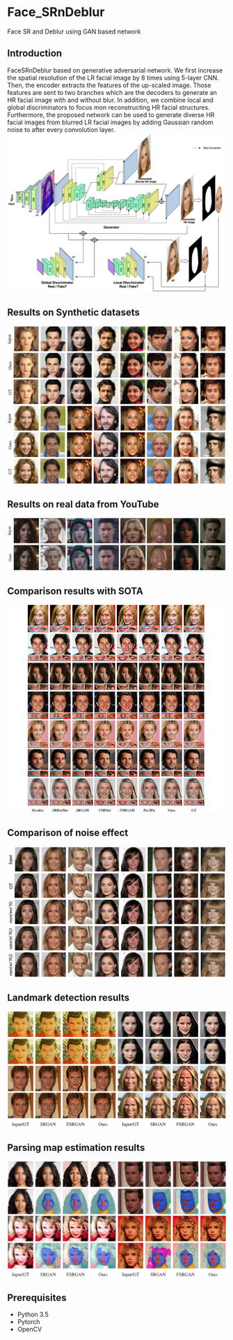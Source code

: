 # Face_SRnDeblur
Face SR and Deblur using GAN based network

## Introduction
FaceSRnDeblur based on generative adversarial network. We first increase the spatial resolution of the LR facial image by 8 times using 5-layer CNN. Then, the encoder extracts the features of the up-scaled image. Those features are sent to two branches which are the decoders to generate an HR facial image with and without blur. In addition, we combine local and global discriminators to focus mon reconstructing HR facial structures. Furthermore, the proposed network can be used to generate diverse HR facial images from blurred LR facial images by adding Gaussian random noise to after every convolution layer.
![Ntw](./img/NetworkStructure.png)

## Results on Synthetic datasets
![SynR](./img/synthetic_results.png)

## Results on real data from YouTube
![YR](./img/Youtube_results_.png)

## Comparison results with SOTA
![CompR1](./img/comparison_results_.png)

## Comparison of noise effect
![CompN](./img/noise_results.png)

## Landmark detection results
![lmR](./img/lmdetection_results.png)

## Parsing map estimation results
![pmR](./img/pmestimation_results.png)

## Prerequisites
* Python 3.5
* Pytorch
* OpenCV
 
